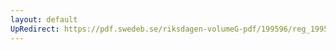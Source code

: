 ```yaml
---
layout: default
UpRedirect: https://pdf.swedeb.se/riksdagen-volumeG-pdf/199596/reg_199596_NU.pdf
---
```

